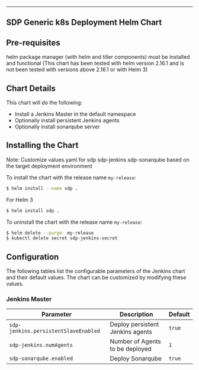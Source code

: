 --------------------------------------
SDP Generic k8s Deployment Helm Chart
--------------------------------------
## Pre-requisites

helm package manager (with helm and tiller components) must be installed and functional 
(This chart has been tested with helm version 2.16.1 and is not been tested with versions above 2.16.1 or with Helm 3)

## Chart Details

This chart will do the following:

* Install a Jenkins Master in the default namespace
* Optionally install persistent Jenkins agents
* Optionally install sonarqube server


## Installing the Chart

Note: Customize values.yaml for sdp sdp-jenkins sdp-sonarqube based on the target deployment environment 

To install the chart with the release name `my-release`:

```bash
$ helm install --name sdp .
```

For Helm 3
```bash
$ helm install sdp .
```

To uninstall the chart with the release name `my-release`:

```bash
$ helm delete --purge  my-release 
$ kubectl delete secret sdp-jenkins-secret
```

## Configuration

The following tables list the configurable parameters of the Jenkins chart and their default values. The chart can be customized by modifying these values.

### Jenkins Master

| Parameter                         | Description                          | Default                                   |
| --------------------------------- | ------------------------------------ | ----------------------------------------- |
| `sdp-jenkins.persistentSlaveEnabled`          | Deploy persistent Jenkins agents     | `true`                                    |
| `sdp-jenkins.numAgents `                     | Number of Agents to be deployed      | `1`                                       |
| `sdp-sonarqube.enabled`                    | Deploy Sonarqube  | `true`                                 |

